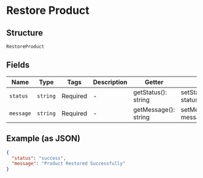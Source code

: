 
# Restore Product

## Structure

`RestoreProduct`

## Fields

| Name | Type | Tags | Description | Getter | Setter |
|  --- | --- | --- | --- | --- | --- |
| `status` | `string` | Required | - | getStatus(): string | setStatus(string status): void |
| `message` | `string` | Required | - | getMessage(): string | setMessage(string message): void |

## Example (as JSON)

```json
{
  "status": "success",
  "message": "Product Restored Successfully"
}
```

